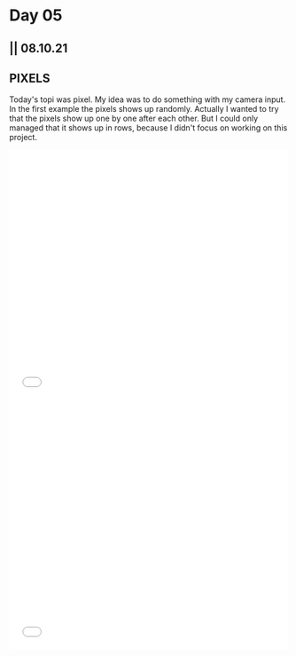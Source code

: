# Day 05

## || 08.10.21

## PIXELS

Today's topi was pixel. My idea was to do something with my camera input.
In the first example the pixels shows up randomly. Actually I wanted to try that the pixels show up one by one after each other. But I could only managed that it shows up in rows, because I didn't focus on working on this project.

<iframe src="../content/day06/01/embed.html" width="100%" height="450" frameborder="no"></iframe>
<iframe src="../content/day06/02/embed.html" width="100%" height="450" frameborder="no"></iframe>
